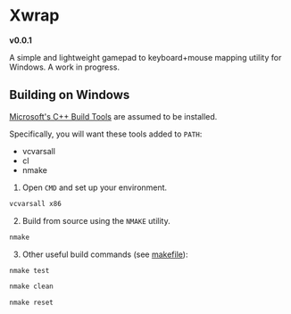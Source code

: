 # Xwrap
**v0.0.1**

A simple and lightweight gamepad to 
keyboard+mouse mapping utility for 
Windows. A work in progress.

## Building on Windows
[Microsoft's C++ Build Tools](https://visualstudio.microsoft.com/visual-cpp-build-tools/) are assumed to be installed. 

Specifically, you will want these tools added to `PATH`:
- vcvarsall
- cl
- nmake


1. Open `CMD` and set up your environment.

```cmd
vcvarsall x86
```

2. Build from source using the `NMAKE` utility.

```cmd
nmake
```

3. Other useful build commands (see [makefile](/makefile)):

```cmd
nmake test
```

```cmd
nmake clean
```

```cmd
nmake reset
```
